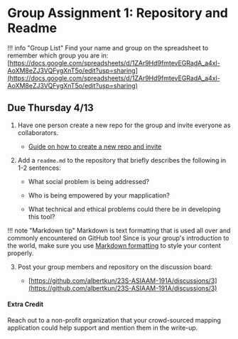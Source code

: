 # Group Assignment 1: Repository and Readme

!!! info "Group List"
    Find your name and group on the spreadsheet to remember which group you are in: [https://docs.google.com/spreadsheets/d/1ZAr9Hd9fmtevEGRadA_a4xl-AoXM8eZJ3VQFygXnT5o/edit?usp=sharing](https://docs.google.com/spreadsheets/d/1ZAr9Hd9fmtevEGRadA_a4xl-AoXM8eZJ3VQFygXnT5o/edit?usp=sharing)

## Due Thursday 4/13

1. Have one person create a new repo for the group and invite everyone as collaborators.
   
   - [Guide on how to create a new repo and invite](../../help/git_creating.md)

2. Add a `readme.md` to the repository that briefly describes the following in 1-2 sentences:

   - What social problem is being addressed?

   - Who is being empowered by your mapplication?

   - What technical and ethical problems could there be in developing this tool?

!!! note "Markdown tip"
    Markdown is text formatting that is used all over and commonly encountered on GitHub too! Since is your group's introduction to the world, make sure you use [Markdown formatting](https://help.github.com/features/mastering-markdown/) to style your content properly.  

3. Post your group members and repository on the discussion board:

    - [https://github.com/albertkun/23S-ASIAAM-191A/discussions/3](https://github.com/albertkun/23S-ASIAAM-191A/discussions/3)

#### **Extra Credit**

Reach out to a non-profit organization that your crowd-sourced mapping application could help support and mention them in the write-up.
